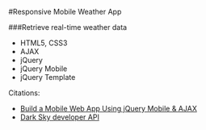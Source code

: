 #Responsive Mobile Weather App

###Retrieve real-time weather data    

* HTML5, CSS3
* AJAX
* jQuery
* jQuery Mobile
* jQuery Template

    


Citations:   

* [Build a Mobile Web App Using jQuery Mobile & AJAX](https://www.youtube.com/playlist?list=PLWyjPWK51nBVANRhi0077JKVs2iMf9HA8)   
* [Dark Sky developer API](https://darksky.net/dev/)
